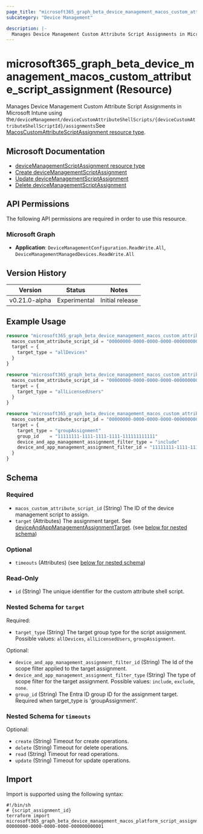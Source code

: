 ```yaml
---
page_title: "microsoft365_graph_beta_device_management_macos_custom_attribute_script_assignment Resource - terraform-provider-microsoft365"
subcategory: "Device Management"

description: |-
  Manages Device Management Custom Attribute Script Assignments in Microsoft Intune using the/deviceManagement/deviceCustomAttributeShellScripts/{deviceCustomAttributeShellScriptId}/assignmentsSee MacosCustomAttributeScriptAssignment resource type https://learn.microsoft.com/en-us/graph/api/resources/intune-devices-devicemanagementscriptassignment?view=graph-rest-beta.
---
```


# microsoft365_graph_beta_device_management_macos_custom_attribute_script_assignment (Resource)

Manages Device Management Custom Attribute Script Assignments in Microsoft Intune using the`/deviceManagement/deviceCustomAttributeShellScripts/{deviceCustomAttributeShellScriptId}/assignments`See [MacosCustomAttributeScriptAssignment resource type](https://learn.microsoft.com/en-us/graph/api/resources/intune-devices-devicemanagementscriptassignment?view=graph-rest-beta).

## Microsoft Documentation

- [deviceManagementScriptAssignment resource type](https://learn.microsoft.com/en-us/graph/api/resources/intune-devices-devicemanagementscriptassignment?view=graph-rest-beta)
- [Create deviceManagementScriptAssignment](https://learn.microsoft.com/en-us/graph/api/intune-devices-deviceManagementScriptAssignment-create?view=graph-rest-beta)
- [Update deviceManagementScriptAssignment](https://learn.microsoft.com/en-us/graph/api/intune-devices-deviceManagementScriptAssignment-update?view=graph-rest-beta)
- [Delete deviceManagementScriptAssignment](https://learn.microsoft.com/en-us/graph/api/intune-devices-deviceManagementScriptAssignment-delete?view=graph-rest-beta)

## API Permissions

The following API permissions are required in order to use this resource.

### Microsoft Graph

- **Application**: `DeviceManagementConfiguration.ReadWrite.All`, `DeviceManagementManagedDevices.ReadWrite.All`

## Version History

| Version | Status | Notes |
|---------|--------|-------|
| v0.21.0-alpha | Experimental | Initial release |

## Example Usage

```terraform
resource "microsoft365_graph_beta_device_management_macos_custom_attribute_script_assignment" "example" {
  macos_custom_attribute_script_id = "00000000-0000-0000-0000-000000000001"
  target = {
    target_type = "allDevices"
  }
} 

resource "microsoft365_graph_beta_device_management_macos_custom_attribute_script_assignment" "all_users" {
  macos_custom_attribute_script_id = "00000000-0000-0000-0000-000000000001"
  target = {
    target_type = "allLicensedUsers"
  }
}

resource "microsoft365_graph_beta_device_management_macos_custom_attribute_script_assignment" "group" {
  macos_custom_attribute_script_id = "00000000-0000-0000-0000-000000000001"
  target = {
    target_type = "groupAssignment"
    group_id    = "11111111-1111-1111-1111-111111111111"
    device_and_app_management_assignment_filter_type = "include"
    device_and_app_management_assignment_filter_id = "11111111-1111-1111-1111-111111111111"
  }
}
```

<!-- schema generated by tfplugindocs -->
## Schema

### Required

- `macos_custom_attribute_script_id` (String) The ID of the device management script to assign.
- `target` (Attributes) The assignment target. See [deviceAndAppManagementAssignmentTarget](https://learn.microsoft.com/en-us/graph/api/resources/intune-shared-deviceandappmanagementassignmenttarget?view=graph-rest-beta). (see [below for nested schema](#nestedatt--target))

### Optional

- `timeouts` (Attributes) (see [below for nested schema](#nestedatt--timeouts))

### Read-Only

- `id` (String) The unique identifier for the custom attribute shell script.

<a id="nestedatt--target"></a>
### Nested Schema for `target`

Required:

- `target_type` (String) The target group type for the script assignment. Possible values: `allDevices`, `allLicensedUsers`, `groupAssignment`.

Optional:

- `device_and_app_management_assignment_filter_id` (String) The Id of the scope filter applied to the target assignment.
- `device_and_app_management_assignment_filter_type` (String) The type of scope filter for the target assignment. Possible values: `include`, `exclude`, `none`.
- `group_id` (String) The Entra ID group ID for the assignment target. Required when target_type is 'groupAssignment'.


<a id="nestedatt--timeouts"></a>
### Nested Schema for `timeouts`

Optional:

- `create` (String) Timeout for create operations.
- `delete` (String) Timeout for delete operations.
- `read` (String) Timeout for read operations.
- `update` (String) Timeout for update operations.

## Import

Import is supported using the following syntax:

```shell
#!/bin/sh
# {script_assignment_id}
terraform import microsoft365_graph_beta_device_management_macos_platform_script_assignment.example 00000000-0000-0000-0000-000000000001
```
